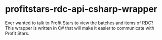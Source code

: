 profitstars-rdc-api-csharp-wrapper
==================================

Ever wanted to talk to Profit Stars to view the batches and items of RDC? This wrapper is written in C# that will make it easier to communicate with Profit Stars.